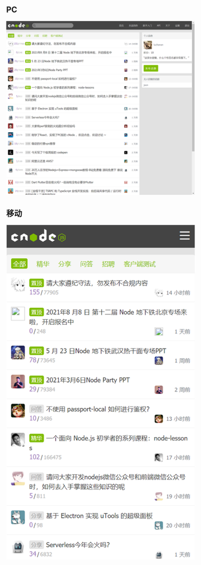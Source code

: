 ## PC

![image](https://github.com/luchanan/express_web_cnodejs/blob/master/preview/20210730141231.png)

## 移动

![image](https://github.com/luchanan/express_web_cnodejs/blob/master/preview/20210730141250.png)

